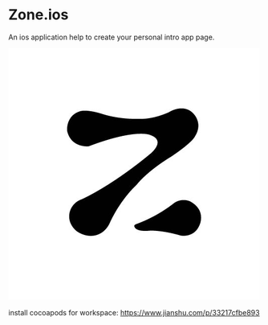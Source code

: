 # Zone.ios
An ios application help to create your personal intro app page.

![alt text](https://github.com/Dr-Do-Studio/Zone.ios/blob/master/zone_styleguide/zone-logo.jpg)

install cocoapods for workspace:
https://www.jianshu.com/p/33217cfbe893
